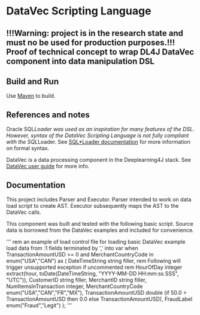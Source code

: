 DataVec Scripting Language
==========================

!!!Warning: project is in the research state and must no be used for production purposes.!!!
Proof of technical concept to wrap DL4J DataVec component into data manipulation DSL
---

## Build and Run

Use [Maven](https://maven.apache.org/) to build.

## References and notes
Oracle SQL*Loader was used as an inspiration for many features of the DSL. However, syntax of the DataVec Scripting
Language is not fully compliant with the SQL*Loader. See [SQL*Loader documentation](http://docs.oracle.com/database/121/SUTIL/toc.htm)
for more information on formal syntax.

DataVec is a data processing component in the Deeplearning4J stack. See [DataVec user guide](https://deeplearning4j.org/etl-userguide) for more info.

## Documentation
This project includes Parser and Executor. Parser intended to work on data load script to create AST. Executor
subsequently maps the AST to the DataVec calls.

This component was built and tested with the following basic script. Source data is borrowed from the DataVec examples and
included for convenience.

'''
rem an example of load control file for loading basic DataVec example
load data
from :1
fields terminated by ','
into var
when TransactionAmountUSD >= 0 and MerchantCountryCode in enum("USA","CAN")
as (
    DateTimeString string filler,
    rem Following will trigger unsupported exception if uncommented
    rem HourOfDay integer extract(hour, toDate(DateTimeString, "YYYY-MM-DD HH:mm:ss.SSS", "UTC")),
    CustomerID string filler,
    MerchantID string filler,
    NumItemsInTransaction integer,
    MerchantCountryCode enum("USA","CAN","FR","MX"),
    TransactionAmountUSD double (if 50.0 > TransactionAmountUSD then 0.0 else TransactionAmountUSD),
    FraudLabel enum("Fraud","Legit")
);
'''